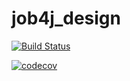 # job4j_design


[![Build Status](https://travis-ci.com/kva-devops/job4j_design.svg?branch=master)](https://travis-ci.com/kva-devops/job4j_design)

[![codecov](https://codecov.io/gh/kva-devops/job4j_design/branch/master/graph/badge.svg)](https://codecov.io/gh/kva-devops/job4j_design)

